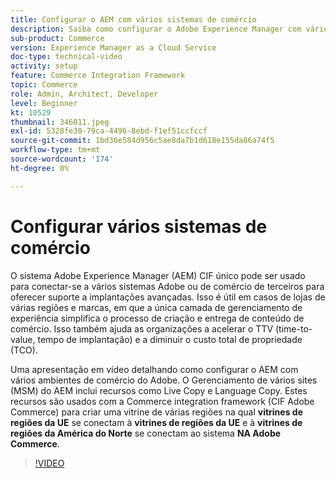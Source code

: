 ```yaml
---
title: Configurar o AEM com vários sistemas de comércio
description: Saiba como configurar o Adobe Experience Manager com vários sistemas Commerce. Isso permite que os projetos sejam compatíveis com uma única camada de gerenciamento de experiência que se conecta a várias infraestruturas de comércio da Adobe ou de terceiros para vitrines de várias marcas e várias regiões.
sub-product: Commerce
version: Experience Manager as a Cloud Service
doc-type: technical-video
activity: setup
feature: Commerce Integration Framework
topic: Commerce
role: Admin, Architect, Developer
level: Beginner
kt: 10529
thumbnail: 346811.jpeg
exl-id: 5328fe30-79ca-4496-8ebd-f1ef51ccfccf
source-git-commit: 1bd36e584d956c5ae8da7b1d618e155da86a74f5
workflow-type: tm+mt
source-wordcount: '174'
ht-degree: 0%

---
```


# Configurar vários sistemas de comércio

O sistema Adobe Experience Manager (AEM) CIF único pode ser usado para conectar-se a vários sistemas Adobe ou de comércio de terceiros para oferecer suporte a implantações avançadas. Isso é útil em casos de lojas de várias regiões e marcas, em que a única camada de gerenciamento de experiência simplifica o processo de criação e entrega de conteúdo de comércio. Isso também ajuda as organizações a acelerar o TTV (time-to-value, tempo de implantação) e a diminuir o custo total de propriedade (TCO).

Uma apresentação em vídeo detalhando como configurar o AEM com vários ambientes de comércio do Adobe. O Gerenciamento de vários sites (MSM) do AEM inclui recursos como Live Copy e Language Copy. Estes recursos são usados com a Commerce integration framework (CIF Adobe Commerce) para criar uma vitrine de várias regiões na qual __vitrines de regiões da UE__ se conectam à __vitrines de regiões da UE__ e à __vitrines de regiões da América do Norte__ se conectam ao sistema __NA Adobe Commerce__.

>[!VIDEO](https://video.tv.adobe.com/v/346811/?quality=12&learn=on)
